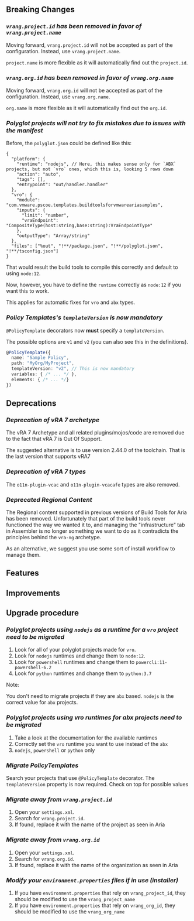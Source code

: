 [//]: # (VERSION_PLACEHOLDER DO NOT DELETE)
[//]: # (Used when working on a new release. Placed together with the Version.md)
[//]: # (Nothing here is optional. If a step must not be performed, it must be said so)
[//]: # (Do not fill the version, it will be done automatically)
[//]: # (Quick Intro to what is the focus of this release)

## Breaking Changes

[//]: # (### *Breaking Change*)
[//]: # (Describe the breaking change AND explain how to resolve it)
[//]: # (You can utilize internal links /e.g. link to the upgrade procedure, link to the improvement|deprecation that introduced this/)

### *`vrang.project.id` has been removed in favor of `vrang.project.name`*

Moving forward, `vrang.project.id` will not be accepted as part of the configuration. Instead, use `vrang.project.name`.

`project.name` is more flexible as it will automatically find out the `project.id`.

### *`vrang.org.id` has been removed in favor of `vrang.org.name`*

Moving forward, `vrang.org.id` will not be accepted as part of the configuration. Instead, use `vrang.org.name`.

`org.name` is more flexible as it will automatically find out the `org.id`.

### *Polyglot projects will not try to fix mistakes due to issues with the manifest*

Before, the `polyglot.json` could be defined like this:

```json5
{
  "platform": {
    "runtime": "nodejs", // Here, this makes sense only for `ABX` projects, but not `vro` ones, which this is, looking 5 rows down
    "action": "auto",  
    "tags": [],
    "entrypoint": "out/handler.handler"
  },
  "vro": {
    "module": "com.vmware.pscoe.templates.buildtoolsforvmwareariasamples",
    "inputs": {
      "limit": "number",
      "vraEndpoint": "CompositeType(host:string,base:string):VraEndpointType"
    },
    "outputType": "Array/string"
  },
  "files": ["%out", "!**/package.json", "!**/polyglot.json", "!**/tsconfig.json"]
}
```
That would result the build tools to compile this correctly and default to using `node:12`.

Now, however, you have to define the `runtime` correctly as `node:12` if you want this to work.

This applies for automatic fixes for `vro` and `abx` types.

### *Policy Templates's `templateVersion` is now mandatory*

`@PolicyTemplate` decorators now **must** specify a `templateVersion`.

The possible options are `v1` and `v2` (you can also see this in the definitions).

```ts
@PolicyTemplate({
  name: "Sample Policy",
  path: "MyOrg/MyProject",
  templateVersion: "v2", // This is now mandatory
  variables: { /* ... */ },
  elements: { /* ... */}
})
```

## Deprecations

[//]: # (### *Deprecation*)
[//]: # (Explain what is deprecated and suggest alternatives)

### *Deprecation of vRA 7 archetype*

The vRA 7 Archetype and all related plugins/mojos/code are removed due to the fact that vRA 7 is Out Of Support.

The suggested alternative is to use version 2.44.0 of the toolchain. That is the last version that supports vRA7

### *Deprecation of vRA 7 types*

The `o11n-plugin-vcac` and `o11n-plugin-vcacafe` types are also removed.

### *Deprecated Regional Content*

The Regional content supported in previous versions of Build Tools for Aria has been removed. Unfortunately that part of the build tools never functioned the way we wanted it to, and managing the "infrastructure" tab in Assembler is no longer something we want to do as it contradicts the principles behind the `vra-ng` archetype.

As an alternative, we suggest you use some sort of install workflow to manage them.

## Features

[//]: # (### *Feature Name*)
[//]: # (Describe the feature)
[//]: # (Optional But higlhy recommended Specify *NONE* if missing)
[//]: # (#### Relevant Documentation:)

[//]: # (Improvements -> Bugfixes/hotfixes or general improvements)

## Improvements

[//]: # (### *Improvement Name* )
[//]: # (Talk ONLY regarding the improvement)
[//]: # (Optional But higlhy recommended)
[//]: # (#### Previous Behavior)
[//]: # (Explain how it used to behave, regarding to the change)
[//]: # (Optional But higlhy recommended)
[//]: # (#### New Behavior)
[//]: # (Explain how it behaves now, regarding to the change)
[//]: # (Optional But higlhy recommended Specify *NONE* if missing)
[//]: # (#### Relevant Documentation:)

## Upgrade procedure

### *Polyglot projects using `nodejs` as a runtime for a `vro` project need to be migrated*

1. Look for all of your polyglot projects made for `vro`.
2. Look for `nodejs` runtimes and change them to `node:12`.
3. Look for `powershell` runtimes and change them to `powercli:11-powershell-6.2`
4. Look for `python` runtimes and change them to `python:3.7`

Note:

You don't need to migrate projects if they are `abx` based. `nodejs` is the correct value for `abx` projects.

### *Polyglot projects using vro runtimes for abx projects need to be migrated*

1. Take a look at the documentation for the available runtimes
2. Correctly set the `vro` runtime you want to use instead of the `abx`
3. `nodejs`, `powershell` or `python` only

### *Migrate PolicyTemplates*

Search your projects that use `@PolicyTemplate` decorator. The `templateVersion` property is now required. Check on top for possible values

### *Migrate away from `vrang.project.id`*

1. Open your `settings.xml`.
2. Search for `vrang.project.id`.
3. If found, replace it with the name of the project as seen in Aria

### *Migrate away from `vrang.org.id`*

1. Open your `settings.xml`.
2. Search for `vrang.org.id`.
3. If found, replace it with the name of the organization as seen in Aria

### *Modify your `environment.properties` files if in use (installer)*

1. If you have `environment.properties` that rely on `vrang_project_id`, they should be modified to use the `vrang_project_name`
2. If you have `environment.properties` that rely on `vrang_org_id`, they should be modified to use the `vrang_org_name`

